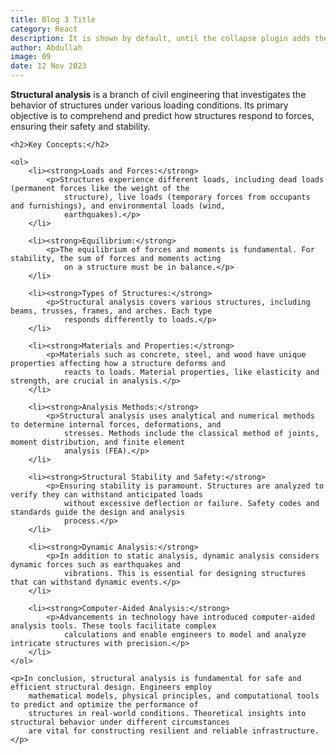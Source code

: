 ```yaml
---
title: Blog 3 Title
category: React
description: It is shown by default, until the collapse plugin adds the appropriate classes that we use to style each element. These classes control the overall appearance, as well as the showing and hiding via CSS transitions.
author: Abdullah
image: 09
date: 12 Nov 2023
---
```


<!DOCTYPE html>
<html lang="en">

<head>
    <meta charset="UTF-8">
    <meta name="viewport" content="width=device-width, initial-scale=1.0">
    <title>Theoretical Background: Structural Analysis</title>
</head>

<body>
    <p><strong>Structural analysis</strong> is a branch of civil engineering that investigates the behavior of
        structures under various loading conditions. Its primary objective is to comprehend and predict how structures
        respond to forces, ensuring their safety and stability.</p>

    <h2>Key Concepts:</h2>

    <ol>
        <li><strong>Loads and Forces:</strong>
            <p>Structures experience different loads, including dead loads (permanent forces like the weight of the
                structure), live loads (temporary forces from occupants and furnishings), and environmental loads (wind,
                earthquakes).</p>
        </li>

        <li><strong>Equilibrium:</strong>
            <p>The equilibrium of forces and moments is fundamental. For stability, the sum of forces and moments acting
                on a structure must be in balance.</p>
        </li>

        <li><strong>Types of Structures:</strong>
            <p>Structural analysis covers various structures, including beams, trusses, frames, and arches. Each type
                responds differently to loads.</p>
        </li>

        <li><strong>Materials and Properties:</strong>
            <p>Materials such as concrete, steel, and wood have unique properties affecting how a structure deforms and
                reacts to loads. Material properties, like elasticity and strength, are crucial in analysis.</p>
        </li>

        <li><strong>Analysis Methods:</strong>
            <p>Structural analysis uses analytical and numerical methods to determine internal forces, deformations, and
                stresses. Methods include the classical method of joints, moment distribution, and finite element
                analysis (FEA).</p>
        </li>

        <li><strong>Structural Stability and Safety:</strong>
            <p>Ensuring stability is paramount. Structures are analyzed to verify they can withstand anticipated loads
                without excessive deflection or failure. Safety codes and standards guide the design and analysis
                process.</p>
        </li>

        <li><strong>Dynamic Analysis:</strong>
            <p>In addition to static analysis, dynamic analysis considers dynamic forces such as earthquakes and
                vibrations. This is essential for designing structures that can withstand dynamic events.</p>
        </li>

        <li><strong>Computer-Aided Analysis:</strong>
            <p>Advancements in technology have introduced computer-aided analysis tools. These tools facilitate complex
                calculations and enable engineers to model and analyze intricate structures with precision.</p>
        </li>
    </ol>

    <p>In conclusion, structural analysis is fundamental for safe and efficient structural design. Engineers employ
        mathematical models, physical principles, and computational tools to predict and optimize the performance of
        structures in real-world conditions. Theoretical insights into structural behavior under different circumstances
        are vital for constructing resilient and reliable infrastructure.</p>

</body>

</html>

